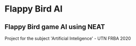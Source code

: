 # Flappy Bird AI

## Flappy Bird game AI using NEAT

Project for the subject 'Artificial Inteligence' - UTN FRBA 2020
